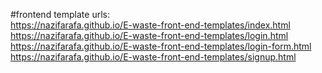 #frontend template urls:  
https://nazifarafa.github.io/E-waste-front-end-templates/index.html  
https://nazifarafa.github.io/E-waste-front-end-templates/login.html  
https://nazifarafa.github.io/E-waste-front-end-templates/login-form.html 
https://nazifarafa.github.io/E-waste-front-end-templates/signup.html
